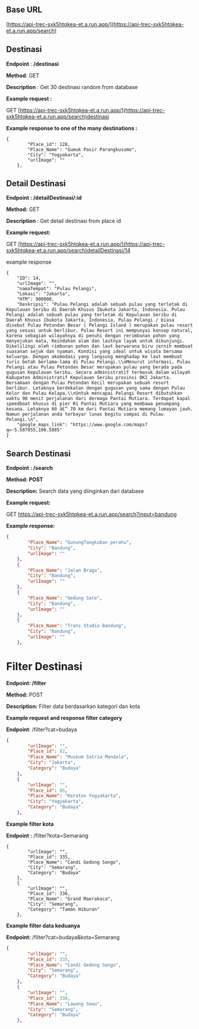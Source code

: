 ## Base URL

[https://api-trec-sxk5htqkea-et.a.run.app/](https://api-trec-sxk5htqkea-et.a.run.app/search)

## Destinasi

**Endpoint** : **/destinasi**

**Method**:  GET

**Description** : Get 30 destinasi random from database

**Example request :**

GET [https://api-trec-sxk5htqkea-et.a.run.app/](https://api-trec-sxk5htqkea-et.a.run.app/search)destinasi

**Example response to one of the many destinations :** 

```
{
        "Place_id": 128,
        "Place_Name": "Gumuk Pasir Parangkusumo",
        "City": "Yogyakarta",
        "urlImage": ""
    },
```

## Detail Destinasi

**Endpoint : /detailDestinasi/:id** 

**Method:** GET

**Description** : Get detail destinasi from place id

**Example request:**

GET [https://api-trec-sxk5htqkea-et.a.run.app/](https://api-trec-sxk5htqkea-et.a.run.app/search)detailDestinasi/14

example response

```
{
    "ID": 14,
    "urlImage": "",
    "namaTempat": "Pulau Pelangi",
    "Lokasi": "Jakarta",
    "HTM": 900000,
    "Deskripsi": "Pulau Pelangi adalah sebuah pulau yang terletak di Kepulauan Seribu di Daerah Khusus Ibukota Jakarta, Indonesia. Pulau Pelangi adalah sebuah pulau yang terletak di Kepulauan Seribu di Daerah Khusus Ibukota Jakarta, Indonesia, Pulau Pelangi / biasa disebut Pulau Petondan Besar ( Pelangi Island ) merupakan pulau resort yang sesuai untuk berlibur. Pulau Resort ini mempunyai konsep natural, karena sebagian wilayahnya di penuhi dengan rerimbunan pohon yang menyejukan mata, Keindahan alam dan lautnya layak untuk dikunjungi. Dikelilingi oleh rimbunan pohon dan laut berwarana biru jernih membuat suasanan sejuk dan nyaman. Kondisi yang ideal untuk wisata bersama keluarga. Dengan akomodasi yang langsung menghadap ke laut membuat turis betah berlama-lama di Pulau Pelangi.\\nMenurut informasi, Pulau Pelangi atau Pulau Petondan Besar merupakan pulau yang berada pada gugusan Kepulauan Seribu. Secara administratif termasuk dalam wilayah Kabupaten Administratif Kepulauan Seribu provinsi DKI Jakarta. Bersamaan dengan Pulau Petondan Kecil merupakan sebuah resort berlibur. Letaknya berdekatan dengan gugusan yang sama dengan Pulau Kelor dan Pulau Kelapa.\\nUntuk mencapai Pelangi Resort dibutuhkan waktu 90 menit perjalanan dari dermaga Pantai Mutiara. Terdapat kapal speedboat khusus di pier R1 Pantai Mutiara yang membawa penumpang kesana. Letaknya 60 â€“ 70 km dari Pantai Mutiara memang lumayan jauh. Namun perjalanan anda terbayar lunas begitu sampai di Pulau Pelangi.\n",
    "google_maps_link": "https://www.google.com/maps?q=-5.587055,106.5885"
}
```

## Search Destinasi

**Endpoint : /search**

**Method: POST**

**Description:** Search data yang diinginkan dari database

**Example request:**

GET https://api-trec-sxk5htqkea-et.a.run.app/search?input=bandung

**Example response:**

```json
{
        "Place_Name": "GunungTangkuban perahu",
        "City": "Bandung",
        "urlImage": ""
    },
    {
        "Place_Name": "Jalan Braga",
        "City": "Bandung",
        "urlImage": ""
    },
    {
        "Place_Name": "Gedung Sate",
        "City": "Bandung",
        "urlImage": ""
    },
    {
        "Place_Name": "Trans Studio Bandung",
        "City": "Bandung",
        "urlImage": ""
    },
```

# Filter Destinasi

**********************************Endpoint: /filter**********************************

**Method:** POST

**Description:** Filter data berdasarkan kategori dan kota

**Example request and response filter category**

**Endpoint**: /filter?cat=budaya

```json
{
        "urlImage": "",
        "Place_id": 82,
        "Place_Name": "Museum Satria Mandala",
        "City": "Jakarta",
        "Category": "Budaya"
    },
    {
        "urlImage": "",
        "Place_id": 86,
        "Place_Name": "Keraton Yogyakarta",
        "City": "Yogyakarta",
        "Category": "Budaya"
    },
```

**Example filter kota**

**Endpoint :** /filter?kota=Semarang

```
{
        "urlImage": "",
        "Place_id": 335,
        "Place_Name": "Candi Gedong Songo",
        "City": "Semarang",
        "Category": "Budaya"
    },
    {
        "urlImage": "",
        "Place_id": 336,
        "Place_Name": "Grand Maerakaca",
        "City": "Semarang",
        "Category": "Taman Hiburan"
    },
```

**Example filter data keduanya**

**Endpoint:** /filter?cat=budaya&kota=Semarang

```json
{
        "urlImage": "",
        "Place_id": 335,
        "Place_Name": "Candi Gedong Songo",
        "City": "Semarang",
        "Category": "Budaya"
    },
    {
        "urlImage": "",
        "Place_id": 338,
        "Place_Name": "Lawang Sewu",
        "City": "Semarang",
        "Category": "Budaya"
    },
```
